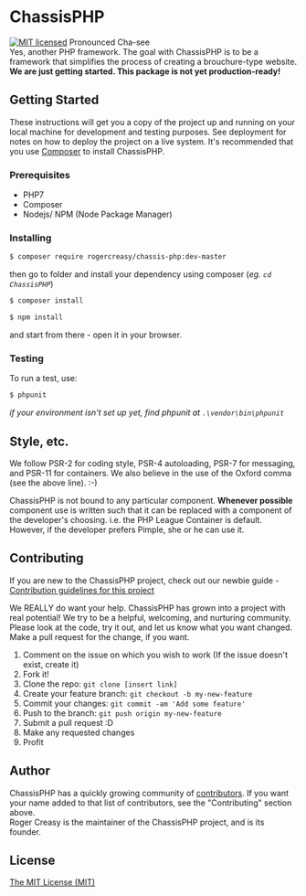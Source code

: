# ChassisPHP
[![MIT licensed](https://img.shields.io/badge/license-MIT-blue.svg)](./LICENSE)
Pronounced Cha-see <br>
Yes, another PHP framework. The goal with ChassisPHP is to be a framework that simplifies the process of creating a brouchure-type website.
**We are just getting started. This package is not yet production-ready!**
## Getting Started
These instructions will get you a copy of the project up and running on your local machine for development and testing purposes. See deployment for notes on how to deploy the project on a live system.
It's recommended that you use [Composer](https://getcomposer.org/) to install ChassisPHP.
### Prerequisites
* PHP7
* Composer
* Nodejs/ NPM (Node Package Manager)
### Installing
```bash
$ composer require rogercreasy/chassis-php:dev-master
```
then go to folder and install your dependency using composer (*eg. `cd ChassisPHP`*)
```bash
$ composer install
```
```bash
$ npm install
```
and start from there - open it in your browser.

### Testing

To run a test, use:

```bash
$ phpunit
```

*if your environment isn't set up yet, find phpunit at `.\vendor\bin\phpunit`*

## Style, etc.

We follow PSR-2 for coding style, PSR-4 autoloading, PSR-7 for messaging, and PSR-11 for containers.
We also believe in the use of the Oxford comma (see the above line).  :-)

ChassisPHP is not bound to any particular component. **Whenever possible** component use is written such that it can be replaced with a component of the developer's choosing. i.e. the PHP League Container is default. However, if the developer prefers Pimple, she or he can use it.


## Contributing

If you are new to the ChassisPHP project, check out our newbie guide - [Contribution guidelines for this project](CONTRIBUTING_NEWBIE.md)

We REALLY do want your help. ChassisPHP has grown into a project with real potential! We try to be a helpful, welcoming, and nurturing community. Please look at the code, try it out, and let us know what you want changed. Make a pull request for the change, if you want.
1. Comment on the issue on which you wish to work (If the issue doesn't exist, create it)
2. Fork it!
3. Clone the repo: `git clone [insert link]`
4. Create your feature branch: `git checkout -b my-new-feature`
5. Commit your changes: `git commit -am 'Add some feature'`
6. Push to the branch: `git push origin my-new-feature`
7. Submit a pull request :D
8. Make any requested changes
9. Profit

## Author

ChassisPHP has a quickly growing community of [contributors](CONTRIBUTORS.md). If you want your name added to that list of contributors, see the "Contributing" section above.<br>
Roger Creasy is the maintainer of the ChassisPHP project, and is its founder.
 

## License
[The MIT License (MIT)](LICENSE)
